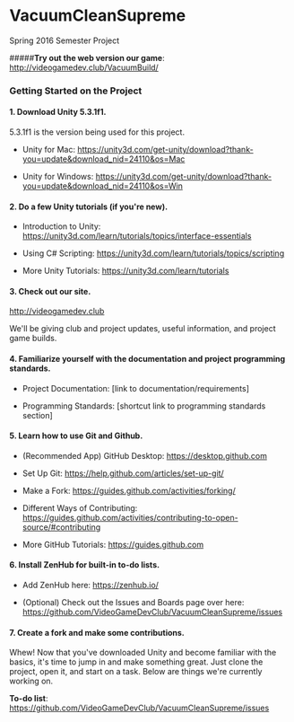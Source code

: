 # VacuumCleanSupreme
Spring 2016 Semester Project

#####**Try out the web version our game**: http://videogamedev.club/VacuumBuild/

### Getting Started on the Project

#### 1. Download Unity 5.3.1f1.
5.3.1f1 is the version being used for this project.
 
- Unity for Mac: https://unity3d.com/get-unity/download?thank-you=update&download_nid=24110&os=Mac
 
- Unity for Windows: https://unity3d.com/get-unity/download?thank-you=update&download_nid=24110&os=Win

#### 2. Do a few Unity tutorials (if you're new).

- Introduction to Unity: https://unity3d.com/learn/tutorials/topics/interface-essentials

- Using C# Scripting: https://unity3d.com/learn/tutorials/topics/scripting

- More Unity Tutorials: https://unity3d.com/learn/tutorials

#### 3. Check out our site.
 
http://videogamedev.club 

We'll be giving club and project updates, useful information, and project game builds.

#### 4. Familiarize yourself with the documentation and project programming standards.

- Project Documentation: [link to documentation/requirements]

- Programming Standards: [shortcut link to programming standards section]

#### 5. Learn how to use Git and Github.

- (Recommended App) GitHub Desktop: https://desktop.github.com

- Set Up Git: https://help.github.com/articles/set-up-git/

- Make a Fork: https://guides.github.com/activities/forking/

- Different Ways of Contributing: https://guides.github.com/activities/contributing-to-open-source/#contributing

- More GitHub Tutorials: https://guides.github.com

#### 6. Install ZenHub for built-in to-do lists.

- Add ZenHub here: https://zenhub.io/

- (Optional) Check out the Issues and Boards page over here: https://github.com/VideoGameDevClub/VacuumCleanSupreme/issues

#### 7. Create a fork and make some contributions.
Whew! Now that you've downloaded Unity and become familiar with the basics, it's time to jump in and make something great. Just clone the project, open it, and start on a task. Below are things we're currently working on.

**To-do list**: https://github.com/VideoGameDevClub/VacuumCleanSupreme/issues
